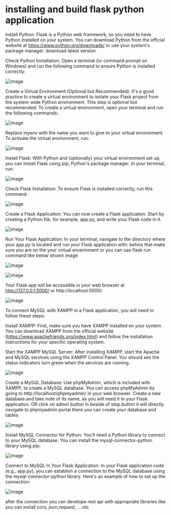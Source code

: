 # installing and build flask python application
Install Python:
Flask is a Python web framework, so you need to have Python installed on your system. You can download Python from the official website at https://www.python.org/downloads/ or use your system's package manager. download latest version

Check Python Installation:
Open a terminal (or command prompt on Windows) and run the following command to ensure Python is installed correctly:

![image](https://github.com/praveen-riseslabs/angular-fullstack/assets/146798534/ccc08822-db86-4d8b-b3da-958c1df3e17c)


Create a Virtual Environment (Optional but Recommended):
It's a good practice to create a virtual environment to isolate your Flask project from the system-wide Python environment. This step is optional but recommended.
To create a virtual environment, open your terminal and run the following commands:

![image](https://github.com/praveen-riseslabs/angular-fullstack/assets/146798534/f65ae9f9-f435-4d59-a624-01ef421fee44)


Replace myenv with the name you want to give to your virtual environment. To activate the virtual environment, run:

![image](https://github.com/praveen-riseslabs/angular-fullstack/assets/146798534/44272e9f-54f6-425e-8534-7b7bc411ae76)


Install Flask:
With Python and (optionally) your virtual environment set up, you can install Flask using pip, Python's package manager. In your terminal, run:

![image](https://github.com/praveen-riseslabs/angular-fullstack/assets/146798534/f3a212f2-4135-40c1-8249-39b3dcc5db44)


Check Flask Installation:
To ensure Flask is installed correctly, run this command:

![image](https://github.com/praveen-riseslabs/angular-fullstack/assets/146798534/b7b407d0-234d-4d8e-a7a9-38fa544116ed)

Create a Flask Application:
You can now create a Flask application. Start by creating a Python file, for example, app.py, and write your Flask code in it.

![image](https://github.com/praveen-riseslabs/angular-fullstack/assets/146798534/8d66f4ec-7fd0-4e97-892b-4523a4aa7b7d)


Run Your Flask Application:
In your terminal, navigate to the directory where your app.py is located and run your Flask application with:
before that make sure you are on the your virtual enverinment or you can use flask run command like below shown image

![image](https://github.com/praveen-riseslabs/angular-fullstack/assets/146798534/9600245d-a85d-496e-ac7d-c66392dcab7f)


![image](https://github.com/praveen-riseslabs/angular-fullstack/assets/146798534/d33bf296-770f-48a0-abcc-588cf33e56c3)


Your Flask app will be accessible in your web browser at http://127.0.0.1:5000/ or http://localhost:5000/.

![image](https://github.com/praveen-riseslabs/angular-fullstack/assets/146798534/51942b0c-eb9a-4e87-bff3-f2f495288dc2)



To connect MySQL with XAMPP in a Flask application, you will need to follow these steps:

Install XAMPP:
First, make sure you have XAMPP installed on your system. You can download XAMPP from the official website (https://www.apachefriends.org/index.html) and follow the installation instructions for your specific operating system.

Start the XAMPP MySQL Server:
After installing XAMPP, start the Apache and MySQL services using the XAMPP Control Panel. You should see the status indicators turn green when the services are running.


![image](https://github.com/praveen-riseslabs/angular-fullstack/assets/146798534/bd22cd39-ac81-41ca-8576-a36683051c36)


Create a MySQL Database:
Use phpMyAdmin, which is included with XAMPP, to create a MySQL database. You can access phpMyAdmin by going to http://localhost/phpmyadmin/ in your web browser. Create a new database and take note of its name, as you will need it in your Flask application. OR click on admin button in beside of stop button it will directly navigate to phpmyadmin portal there you can create your database and tables

![image](https://github.com/praveen-riseslabs/angular-fullstack/assets/146798534/584bab4a-b70e-48f2-b388-d9857d476540)




Install MySQL Connector for Python:
You'll need a Python library to connect to your MySQL database. You can install the mysql-connector-python library using pip:

![image](https://github.com/praveen-riseslabs/angular-fullstack/assets/146798534/64058626-4357-44ea-8986-f507a16f808c)


Connect to MySQL in Your Flask Application:
In your Flask application code (e.g., app.py), you can establish a connection to the MySQL database using the mysql-connector-python library. Here's an example of how to set up the connection:

![image](https://github.com/praveen-riseslabs/angular-fullstack/assets/146798534/6d9b52c9-be3d-47f4-a5bc-82e78fe396e6)


after the connection you can develope rest api with appropriate libraries like you can install cors, json,request, ....etc









